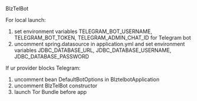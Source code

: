 BlzTelBot

For local launch:
1) set environment variables TELEGRAM_BOT_USERNAME, TELEGRAM_BOT_TOKEN, TELEGRAM_ADMIN_CHAT_ID for Telegram bot
2) uncomment spring.datasource in application.yml and set environment variables JDBC_DATABASE_URL, JDBC_DATABASE_USERNAME, JDBC_DATABASE_PASSWORD

If ur provider blocks Telegram:
1) uncomment bean DefaultBotOptions in BlztelbotApplication 
2) uncomment BlzTelBot constructor
3) launch Tor Bundle before app